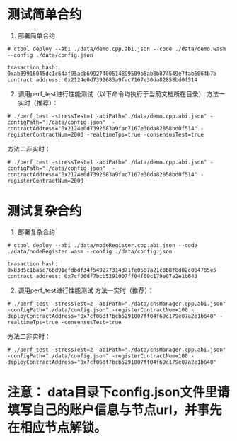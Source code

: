# 测试简单合约

1. 部署简单合约
```shell
# ctool deploy --abi ./data/demo.cpp.abi.json --code ./data/demo.wasm --config ./data/config.json

trasaction hash: 0xab39916045dc1c64af95acb69927400514899509b5ab8b874549e7fab5064b7b
contract address: 0x2124e0d7392683a9fac7167e30da82858bd0f514
```

2. 调用perf_test进行性能测试（以下命令均执行于当前文档所在目录）
方法一实时（推荐）：
```shell
# ./perf_test -stressTest=1 -abiPath="./data/demo.cpp.abi.json" -configPath="./data/config.json"  -contractAddress="0x2124e0d7392683a9fac7167e30da82858bd0f514" -registerContractNum=2000 -realtimeTps=true -consensusTest=true
```

方法二非实时：
```shell
# ./perf_test -stressTest=1 -abiPath="./data/demo.cpp.abi.json" -configPath="./data/config.json"  -contractAddress="0x2124e0d7392683a9fac7167e30da82858bd0f514" -registerContractNum=2000
```


# 测试复杂合约

1. 部署复杂合约
```shell
# ctool deploy --abi ./data/nodeRegister.cpp.abi.json --code ./data/nodeRegister.wasm --config ./data/config.json

trasaction hash: 0x83d5c1ba5c76bd91efdbdf34f549277314d71fe0587a21c0b8f8d02c064785e5
contract address: 0x7cf06df7bcb5291007ff04f69c179e07a2e1b640
```

2. 调用perf_test进行性能测试
方法一实时（推荐）：
```shell
# ./perf_test -stressTest=2 -abiPath="./data/cnsManager.cpp.abi.json" -configPath="./data/config.json" -registerContractNum=100 -deployContractAddress="0x7cf06df7bcb5291007ff04f69c179e07a2e1b640" -realtimeTps=true -consensusTest=true
```

方法二非实时：
```shell
# ./perf_test -stressTest=2 -abiPath="./data/cnsManager.cpp.abi.json" -configPath="./data/config.json" -registerContractNum=100 -deployContractAddress="0x7cf06df7bcb5291007ff04f69c179e07a2e1b640"
```

# 注意： data目录下config.json文件里请填写自己的账户信息与节点url，并事先在相应节点解锁。